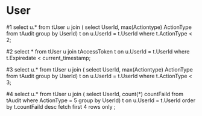 # User

#1
select u.* from tUser u join (
select UserId, max(Actiontype) ActionType from tAudit 
group by UserId) t
on u.UserId = t.UserId
where t.ActionType < 2;

#2
select * from tUser u join tAccessToken t
on u.UserId = t.UserId
where t.Expiredate < current_timestamp;

#3
select u.* from tUser u join (
select UserId, max(Actiontype) ActionType from tAudit 
group by UserId) t
on u.UserId = t.UserId
where t.ActionType < 3;

#4
select u.* from tUser u join (
select UserId,  count(*) countFaild from tAudit 
where ActionType = 5 
group by UserId) t
on u.UserId = t.UserId
order by t.countFaild desc
fetch first 4 rows only
;
